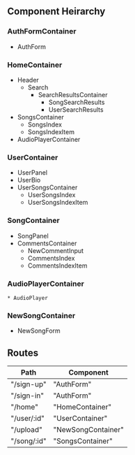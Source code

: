 ## Component Heirarchy

### AuthFormContainer
  * AuthForm

### HomeContainer
  * Header
    * Search
      * SearchResultsContainer
        * SongSearchResults
        * UserSearchResults
  * SongsContainer
    * SongsIndex
    * SongsIndexItem
  * AudioPlayerContainer

### UserContainer
  * UserPanel
  * UserBio
  * UserSongsContainer
    * UserSongsIndex
    * UserSongsIndexItem

### SongContainer
  * SongPanel
  * CommentsContainer
    * NewCommentInput
    * CommentsIndex
    * CommentsIndexItem

### AudioPlayerContainer
    * AudioPlayer

### NewSongContainer
  * NewSongForm

## Routes

|Path   | Component   |
|-------|-------------|
| "/sign-up"    | "AuthForm"  |
| "/sign-in"    | "AuthForm"  |
| "/home"     | "HomeContainer"    |
| "/user/:id"    | "UserContainer"   |
| "/upload"     | "NewSongContainer"|
| "/song/:id"  | "SongsContainer"     |
